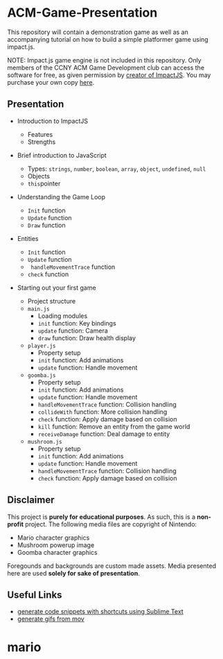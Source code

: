 ACM-Game-Presentation
=====================

This repository will contain a demonstration game as well as an accompanying tutorial on how to build a simple
platformer game using impact.js. 

NOTE: Impact.js game engine is not included in this repository. Only members of the CCNY ACM Game Development club can 
access the software for free, as given permission by [creator of ImpactJS](http://phoboslab.org/). You may purchase your own copy [here](http://impactjs.com/).

Presentation 
------------
* Introduction to ImpactJS
    * Features 
    * Strengths 

* Brief introduction to JavaScript
    * Types: `strings`, `number`, `boolean`, `array`, `object`, `undefined`, `null`
    * Objects
    * `this`pointer

* Understanding the Game Loop
    * `Init` function
    * `Update` function
    * `Draw` function
    
* Entities
    * `Init` function
    * `Update` function
    * ` handleMovementTrace` function
    * `check` function
 
* Starting out your first game
    * Project structure
    * `main.js`
        * Loading modules
        * `init` function: Key bindings
        * `update` function: Camera
        * `draw` function: Draw health display
    * `player.js`
        * Property setup
        * `init` function: Add animations
        * `update` function: Handle movement
    * `goomba.js`
        * Property setup
        * `init` function: Add animations
        * `update` function: Handle movement
        * `handleMovementTrace` function: Collision handling
        * `collideWith` function: More collision handling
        * `check` function: Apply damage based on collision
        * `kill` function: Remove an entity from the game world
        * `receiveDamage` function: Deal damage to entity
    * `mushroom.js`
        * Property setup
        * `init` function: Add animations
        * `update` function: Handle movement
        * `handleMovementTrace` function: Collision handling
        * `check` function: Apply damage based on collision

Disclaimer
----------
This project is **purely for educational purposes**. As such, this is a **non-profit** project. The following media files are copyright of Nintendo:

* Mario character graphics
* Mushroom powerup image 
* Goomba character graphics

Foregounds and backgrounds are custom made assets. Media presented here are used **solely for sake of presentation**. 

Useful Links
------------

* [generate code snippets with shortcuts using Sublime Text](http://www.granneman.com/webdev/editors/sublime-text/top-features-of-sublime-text/quickly-insert-text-and-code-with-sublime-text-snippets/)
* [generate gifs from mov](https://gist.github.com/dergachev/4627207)



# mario
